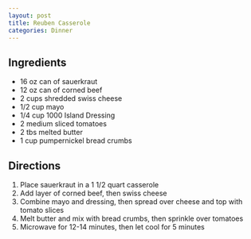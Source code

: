 ```yaml
---
layout: post
title: Reuben Casserole
categories: Dinner
---
```


## Ingredients 

- 16 oz can of sauerkraut
- 12 oz can of corned beef
- 2 cups shredded swiss cheese
- 1/2 cup mayo
- 1/4 cup 1000 Island Dressing
- 2 medium sliced tomatoes
- 2 tbs melted butter
- 1 cup pumpernickel bread crumbs


## Directions

1. Place sauerkraut in a 1 1/2 quart casserole
2. Add layer of corned beef, then swiss cheese
3. Combine mayo and dressing, then spread over cheese and top with tomato slices
4. Melt butter and mix with bread crumbs, then sprinkle over tomatoes
5. Microwave for 12-14 minutes, then let cool for 5 minutes